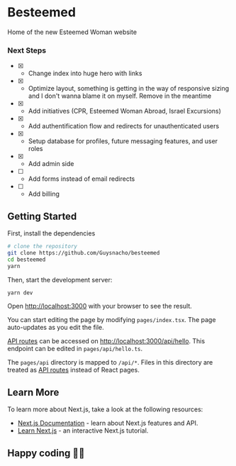 # Besteemed

Home of the new Esteemed Woman website

### Next Steps

- [x] - Change index into huge hero with links
- [x] - Optimize layout, something is getting in the way of responsive sizing and I don't wanna blame it on myself. Remove in the meantime
- [x] - Add initiatives (CPR, Esteemed Woman Abroad, Israel Excursions)
- [x] - Add authentification flow and redirects for unauthenticated users
- [x] - Setup database for profiles, future messaging features, and user roles
- [x] - Add admin side
- [ ] - Add forms instead of email redirects
- [ ] - Add billing

## Getting Started

First, install the dependencies

```bash
# clone the repository
git clone https://github.com/Guysnacho/besteemed
cd besteemed
yarn
```

Then, start the development server:

```bash
yarn dev
```

Open [http://localhost:3000](http://localhost:3000) with your browser to see the result.

You can start editing the page by modifying `pages/index.tsx`. The page auto-updates as you edit the file.

[API routes](https://nextjs.org/docs/api-routes/introduction) can be accessed on [http://localhost:3000/api/hello](http://localhost:3000/api/hello). This endpoint can be edited in `pages/api/hello.ts`.

The `pages/api` directory is mapped to `/api/*`. Files in this directory are treated as [API routes](https://nextjs.org/docs/api-routes/introduction) instead of React pages.

## Learn More

To learn more about Next.js, take a look at the following resources:

- [Next.js Documentation](https://nextjs.org/docs) - learn about Next.js features and API.
- [Learn Next.js](https://nextjs.org/learn) - an interactive Next.js tutorial.

## Happy coding 🎉🙌
